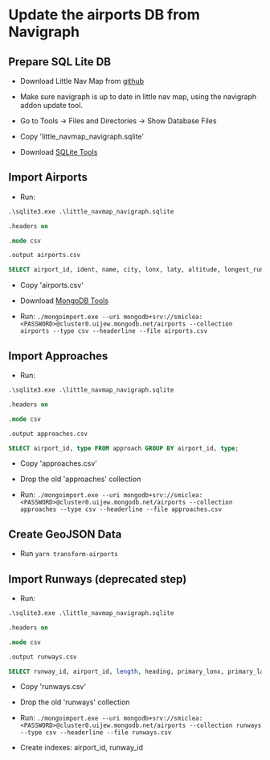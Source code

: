 # Update the airports DB from Navigraph

## Prepare SQL Lite DB

* Download Little Nav Map from [github](https://github.com/albar965/littlenavmap/releases)

* Make sure navigraph is up to date in little nav map, using the navigraph addon update tool.

* Go to Tools -> Files and Directories -> Show Database Files

* Copy 'little_navmap_navigraph.sqlite'

* Download [SQLite Tools](https://www.sqlite.org/download.html)

## Import Airports

* Run:

```sql
.\sqlite3.exe .\little_navmap_navigraph.sqlite

.headers on

.mode csv

.output airports.csv

SELECT airport_id, ident, name, city, lonx, laty, altitude, longest_runway_length FROM airport;
```

* Copy 'airports.csv'

* Download [MongoDB Tools](https://www.mongodb.com/try/download/database-tools)

* Run: `./mongoimport.exe --uri mongodb+srv://smiclea:<PASSWORD>@cluster0.uijew.mongodb.net/airports --collection airports --type csv --headerline --file airports.csv`

## Import Approaches

* Run:

```sql
.\sqlite3.exe .\little_navmap_navigraph.sqlite

.headers on

.mode csv

.output approaches.csv

SELECT airport_id, type FROM approach GROUP BY airport_id, type;
```

* Copy 'approaches.csv'

* Drop the old 'approaches' collection

* Run: `./mongoimport.exe --uri mongodb+srv://smiclea:<PASSWORD>@cluster0.uijew.mongodb.net/airports --collection approaches --type csv --headerline --file approaches.csv`

## Create GeoJSON Data

* Run `yarn transform-airports`

## Import Runways (deprecated step)

* Run:

```sql
.\sqlite3.exe .\little_navmap_navigraph.sqlite

.headers on

.mode csv

.output runways.csv

SELECT runway_id, airport_id, length, heading, primary_lonx, primary_laty, secondary_lonx, secondary_laty, altitude, lonx, laty FROM runway;
```

* Copy 'runways.csv'

* Drop the old 'runways' collection

* Run: `./mongoimport.exe --uri mongodb+srv://smiclea:<PASSWORD>@cluster0.uijew.mongodb.net/airports --collection runways --type csv --headerline --file runways.csv`

* Create indexes: airport_id, runway_id
